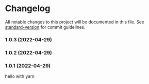 # Changelog

All notable changes to this project will be documented in this file. See [standard-version](https://github.com/conventional-changelog/standard-version) for commit guidelines.

### 1.0.3 (2022-04-29)

### 1.0.2 (2022-04-29)

### 1.0.1 (2022-04-29)

hello
with yarn
